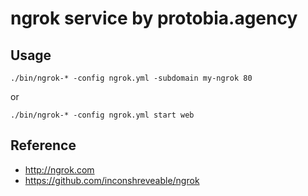 ngrok service by protobia.agency
========================================


## Usage

```
./bin/ngrok-* -config ngrok.yml -subdomain my-ngrok 80
```

or

```
./bin/ngrok-* -config ngrok.yml start web
```


## Reference
- http://ngrok.com
- https://github.com/inconshreveable/ngrok
